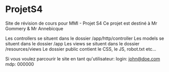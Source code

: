 # ProjetS4
Site de révision de cours pour MMI - Projet S4
Ce projet est destiné à Mr Gommery & Mr Annebicque

Les controllers se situent dans le dossier /app/http/controller
Les models se situent dans le dossier /app
Les views se situent dans le dossier /resources/views
Le dossier public contient le CSS, le JS, robot.txt etc...

Si vous voulez parcourir le site en tant qu'utilisateur:
login: john@doe.com
mdp: 000000
